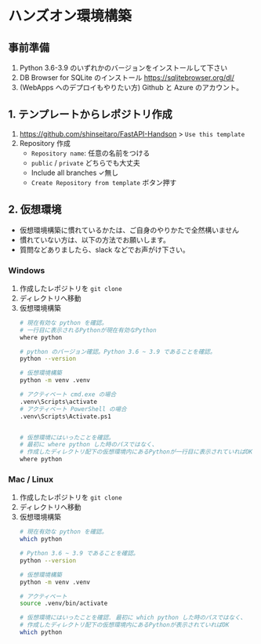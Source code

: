 # ハンズオン環境構築 

## 事前準備

1. Python 3.6-3.9 のいずれかのバージョンをインストールして下さい
1. DB Browser for SQLite のインストール  https://sqlitebrowser.org/dl/
1. (WebApps へのデプロイもやりたい方) Github と Azure のアカウント。


## 1. テンプレートからレポジトリ作成
1. https://github.com/shinseitaro/FastAPI-Handson > `Use this template` 
1. Repository 作成
    - `Repository name`: 任意の名前をつける  
    - `public` / `private` どちらでも大丈夫 
    - Include all branches ✓無し
    - `Create Repository from template` ボタン押す

## 2. 仮想環境

- 仮想環境構築に慣れているかたは、ご自身のやりかたで全然構いません
- 慣れていない方は、以下の方法でお願いします。
- 質問などありましたら、slack などでお声がけ下さい。


### Windows 
1. 作成したレポジトリを `git clone`
1. ディレクトリへ移動
1. 仮想環境構築
    ```bash
    # 現在有効な python を確認。
    # 一行目に表示されるPythonが現在有効なPython
    where python

    # python のバージョン確認。Python 3.6 ~ 3.9 であることを確認。
    python --version 

    # 仮想環境構築
    python -m venv .venv

    # アクティベート cmd.exe の場合
    .venv\Scripts\activate 
    # アクティベート PowerShell の場合
    .venv\Scripts\Activate.ps1
   

    # 仮想環境にはいったことを確認。
    # 最初に where python した時のパスではなく、
    # 作成したディレクトリ配下の仮想環境内にあるPythonが一行目に表示されていればOK
    where python
    ```
    
### Mac / Linux 
1. 作成したレポジトリを `git clone`
1. ディレクトリへ移動
1.  仮想環境構築
    ```bash
    # 現在有効な python を確認。
    which python 

    # Python 3.6 ~ 3.9 であることを確認。
    python --version 

    # 仮想環境構築 
    python -m venv .venv

    # アクティベート
    source .venv/bin/activate

    # 仮想環境にはいったことを確認. 最初に which python した時のパスではなく、
    # 作成したディレクトリ配下の仮想環境内にあるPythonが表示されていればOK
    which python
    ```
